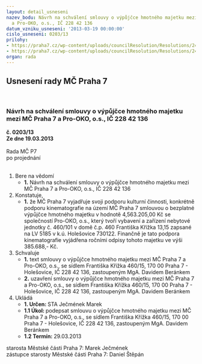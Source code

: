 ```yaml
---
layout: detail_usneseni
nazev_bodu: Návrh na schválení smlouvy o výpůjčce hmotného majetku mezi MČ Praha 7
  a Pro-OKO, o.s., IČ 228 42 136
datum_vzniku_usneseni: '2013-03-19 00:00:00'
cislo_usneseni: 0203/13
prilohy:
- https://praha7.cz/wp-content/uploads/councilResolution/Resolutions/24178/16-13-sml_vypujcka_oko.doc
- https://praha7.cz/wp-content/uploads/councilResolution/Resolutions/24178/16-13-majetek_oko.pdf
organ: rada
---
```

<div id="ucUsn_pList" class="usn">
	<span><h2>Usnesení rady MČ Praha 7 </h2>
<br></span><div class="standBody">
<span><h3>Návrh na schválení smlouvy o výpůjčce hmotného majetku mezi MČ Praha 7 a Pro-OKO, o.s., IČ 228 42 136</h3></span><div class="center">
		<strong>č. 0203/13</strong><br>
	</div>
<div class="center">
		<strong>Ze dne 19.03.2013</strong><br><br>
	</div>Rada MČ P7<br> po projednání<br><br><ol>
<li>Bere na vědomí<ul><li>
<strong>1.</strong> Návrh na schválení smlouvy o výpůjčce hmotného majetku mezi MČ Praha 7 a Pro-OKO, o.s., IČ 228 42 136</li></ul>
</li>
<li>Konstatuje,<ul><li>
<strong>1.</strong> že MČ Praha 7 vyjadřuje svoji podporu kulturní činnosti, konkrétně podporu kinematografie na území MČ Praha 7 smlouvou o bezplatné výpůjčce hmotného majetku v hodnotě 4,563.205,00 Kč se společností Pro-OKO, o.s., který tvoří vybavení a zařízení nebytové jednotky č. 460/101 v domě č.p. 460 Františka Křížka 13,15 zapsané na LV 5185 v k.ú. Holešovice 730122. Finančně je tato podpora kinematografie vyjádřena ročními odpisy tohoto majetku ve výši 385.688,- Kč. </li></ul>
</li>
<li>Schvaluje<ul>
<li>
<strong>1.</strong> text smlouvy o výpůjčce hmotného majetku mezi MČ Praha 7 a Pro-OKO, o.s., se sídlem Františka Křížka 460/15, 170 00 Praha 7 - Holešovice, IČ 228 42 136, zastoupeným MgA. Davidem Beránkem</li>
<li>
<strong>2.</strong> uzavření smlouvy o výpůjčce hmotného majetku mezi MČ Praha 7 a Pro-OKO, o.s., se sídlem Františka Křížka 460/15, 170 00 Praha 7 - Holešovice, IČ 228 42 136, zastoupeným MgA. Davidem Beránkem     </li>
</ul>
</li>
<li>Ukládá<ul>
<li>
<strong>1. Určen: </strong>STA Ječmének Marek</li>
<li>
<strong>1.1 Úkol: </strong>podepsat smlouvu o výpůjčce hmotného majetku mezi MČ Praha 7 a Pro-OKO, o.s., se sídlem Františka Křížka 460/15, 170 00 Praha 7 - Holešovice, IČ 228 42 136, zastoupeným MgA. Davidem Beránkem</li>
<li>
<strong>1.2 Termín: </strong>29.03.2013</li>
</ul>
</li>
</ol>starosta Městské části Praha 7: Marek Ječmének<br>zástupce starosty Městské části Praha 7: Daniel Štěpán 
</div>
</div>